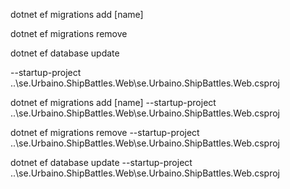 
dotnet ef migrations add [name]

dotnet ef migrations remove

dotnet ef database update 

--startup-project ..\se.Urbaino.ShipBattles.Web\se.Urbaino.ShipBattles.Web.csproj



dotnet ef migrations add [name] --startup-project ..\se.Urbaino.ShipBattles.Web\se.Urbaino.ShipBattles.Web.csproj

dotnet ef migrations remove --startup-project ..\se.Urbaino.ShipBattles.Web\se.Urbaino.ShipBattles.Web.csproj

dotnet ef database update --startup-project ..\se.Urbaino.ShipBattles.Web\se.Urbaino.ShipBattles.Web.csproj
